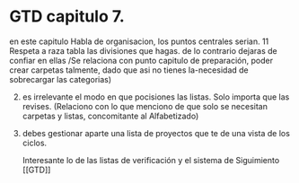 # GTD capitulo 7.
en este capitulo Habla de organisacion, los puntos centrales serian.
11 Respeta a raza tabla las divisiones que hagas. de lo contrario dejaras de confiar en ellas /Se relaciona con
punto capitulo de preparación, poder crear carpetas talmente,
dado que asi no tienes la-necesidad de sobrecargar las
categorias)

2) es irrelevante el modo en que pocisiones las listas.
Solo importa que las revises. (Relaciono con lo que menciono de
que solo se necesitan carpetas y listas, concomitante al Alfabetizado)

3) debes gestionar aparte una lista de proyectos que te de una vista de los ciclos.

	Interesante lo de las listas de verificación y el sistema de Siguimiento
	[[GTD]]
